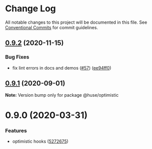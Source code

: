 # Change Log

All notable changes to this project will be documented in this file.
See [Conventional Commits](https://conventionalcommits.org) for commit guidelines.

## [0.9.2](https://github.com/ecomfe/react-hooks/compare/@huse/optimistic@0.9.0...@huse/optimistic@0.9.2) (2020-11-15)


### Bug Fixes

* fix lint errors in docs and demos ([#57](https://github.com/ecomfe/react-hooks/issues/57)) ([ee94ff0](https://github.com/ecomfe/react-hooks/commit/ee94ff02bf09696374ca4250c496a4dec0cbe02a))





## [0.9.1](https://github.com/ecomfe/react-hooks/compare/@huse/optimistic@0.9.0...@huse/optimistic@0.9.1) (2020-09-01)

**Note:** Version bump only for package @huse/optimistic





# 0.9.0 (2020-03-31)


### Features

* optimistic hooks ([5272675](https://github.com/ecomfe/react-hooks/commit/527267597c3e7bc3751d4d9490bfa161d77a433b))
